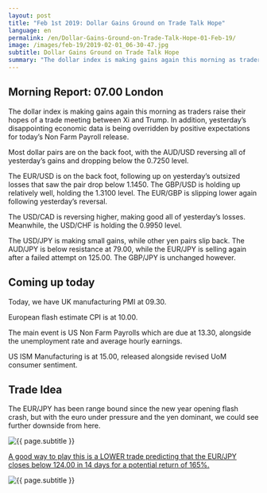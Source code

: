 ```yaml
---
layout: post
title: "Feb 1st 2019: Dollar Gains Ground on Trade Talk Hope"
language: en
permalink: /en/Dollar-Gains-Ground-on-Trade-Talk-Hope-01-Feb-19/
image: /images/feb-19/2019-02-01_06-30-47.jpg
subtitle: Dollar Gains Ground on Trade Talk Hope
summary: "The dollar index is making gains again this morning as traders raise their hopes of a trade meeting between Xi and Trump. In addition, yesterday’s disappointing economic data is being overridden by positive expectations for today’s Non Farm Payroll release"
---
```

## Morning Report: 07.00 London

The dollar index is making gains again this morning as traders raise their hopes of a trade meeting between Xi and Trump. In addition, yesterday’s disappointing economic data is being overridden by positive expectations for today’s Non Farm Payroll release. 

Most dollar pairs are on the back foot, with the AUD/USD reversing all of yesterday’s gains and dropping below the 0.7250 level. 

The EUR/USD is on the back foot, following up on yesterday’s outsized losses that saw the pair drop below 1.1450. The GBP/USD is holding up relatively well, holding the 1.3100 level. The EUR/GBP is slipping lower again following yesterday’s reversal. 

The USD/CAD is reversing higher, making good all of yesterday’s losses. Meanwhile, the USD/CHF is holding the 0.9950 level. 

The USD/JPY is making small gains, while other yen pairs slip back. The AUD/JPY is below resistance at 79.00, while the EUR/JPY is selling again after a failed attempt on 125.00. The GBP/JPY is unchanged however.

## Coming up today

Today, we have UK manufacturing PMI at 09.30. 

European flash estimate CPI is at 10.00. 

The main event is US Non Farm Payrolls which are due at 13.30, alongside the unemployment rate and average hourly earnings. 

US ISM Manufacturing is at 15.00, released alongside revised UoM consumer sentiment. 

## Trade Idea

The EUR/JPY has been range bound since the new year opening flash crash, but with the euro under pressure and the yen dominant, we could see further downside from here.

<img class="post-image" src="{{ site.url }}/images/feb-19/2019-02-01_06-30-47.jpg" alt="{{ page.subtitle }}" title="{{ page.subtitle }}">

<a href="%LINK%%?currency=GBP&market=forex&underlying=frxEURJPY&formname=higherlower&duration_amount=14&duration_units=d&amount=10&amount_type=stake&expiry_type=duration&barrier=124.00" target="_blank" rel="noopener noreferrer nofollow">A good way to play this is a LOWER trade predicting that the EUR/JPY closes below 124.00 in 14 days for a potential return of 165%.</a>

<img class="post-image" src="{{ site.url }}/images/feb-19/2019-02-01_06-32-52.jpg" alt="{{ page.subtitle }}" title="{{ page.subtitle }}">